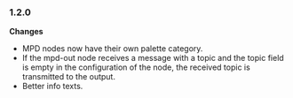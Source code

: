 ### 1.2.0

**Changes**

- MPD nodes now have their own palette category.
- If the mpd-out node receives a message with a topic and the topic field is empty in the configuration of the node, the received topic is transmitted to the output.
- Better info texts.
